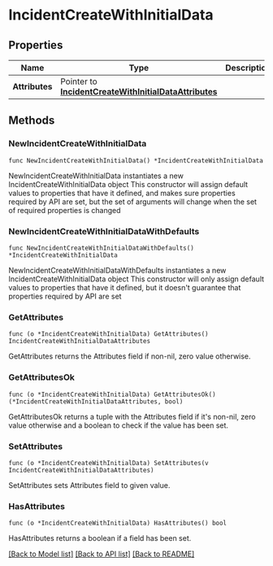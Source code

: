 # IncidentCreateWithInitialData

## Properties

Name | Type | Description | Notes
------------ | ------------- | ------------- | -------------
**Attributes** | Pointer to [**IncidentCreateWithInitialDataAttributes**](IncidentCreateWithInitialData_attributes.md) |  | [optional] 

## Methods

### NewIncidentCreateWithInitialData

`func NewIncidentCreateWithInitialData() *IncidentCreateWithInitialData`

NewIncidentCreateWithInitialData instantiates a new IncidentCreateWithInitialData object
This constructor will assign default values to properties that have it defined,
and makes sure properties required by API are set, but the set of arguments
will change when the set of required properties is changed

### NewIncidentCreateWithInitialDataWithDefaults

`func NewIncidentCreateWithInitialDataWithDefaults() *IncidentCreateWithInitialData`

NewIncidentCreateWithInitialDataWithDefaults instantiates a new IncidentCreateWithInitialData object
This constructor will only assign default values to properties that have it defined,
but it doesn't guarantee that properties required by API are set

### GetAttributes

`func (o *IncidentCreateWithInitialData) GetAttributes() IncidentCreateWithInitialDataAttributes`

GetAttributes returns the Attributes field if non-nil, zero value otherwise.

### GetAttributesOk

`func (o *IncidentCreateWithInitialData) GetAttributesOk() (*IncidentCreateWithInitialDataAttributes, bool)`

GetAttributesOk returns a tuple with the Attributes field if it's non-nil, zero value otherwise
and a boolean to check if the value has been set.

### SetAttributes

`func (o *IncidentCreateWithInitialData) SetAttributes(v IncidentCreateWithInitialDataAttributes)`

SetAttributes sets Attributes field to given value.

### HasAttributes

`func (o *IncidentCreateWithInitialData) HasAttributes() bool`

HasAttributes returns a boolean if a field has been set.


[[Back to Model list]](../README.md#documentation-for-models) [[Back to API list]](../README.md#documentation-for-api-endpoints) [[Back to README]](../README.md)


